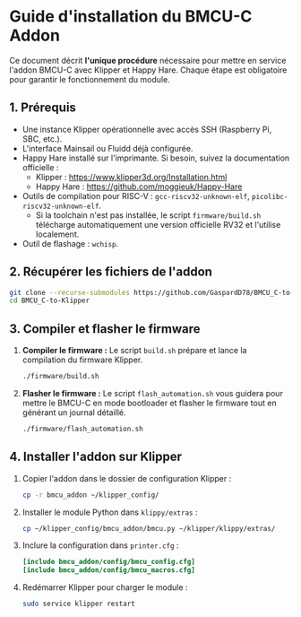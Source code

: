 # Guide d'installation du BMCU-C Addon

Ce document décrit **l'unique procédure** nécessaire pour mettre en service l'addon BMCU-C avec Klipper et Happy Hare. Chaque étape est obligatoire pour garantir le fonctionnement du module.

## 1. Prérequis

- Une instance Klipper opérationnelle avec accès SSH (Raspberry Pi, SBC, etc.).
- L'interface Mainsail ou Fluidd déjà configurée.
- Happy Hare installé sur l'imprimante. Si besoin, suivez la documentation officielle :
  - Klipper : <https://www.klipper3d.org/Installation.html>
  - Happy Hare : <https://github.com/moggieuk/Happy-Hare>
- Outils de compilation pour RISC-V : `gcc-riscv32-unknown-elf`, `picolibc-riscv32-unknown-elf`.
  - Si la toolchain n'est pas installée, le script `firmware/build.sh` télécharge automatiquement une version officielle RV32 et l'utilise localement.
- Outil de flashage : `wchisp`.

## 2. Récupérer les fichiers de l'addon

```bash
git clone --recurse-submodules https://github.com/GaspardD78/BMCU_C-to-Klipper.git
cd BMCU_C-to-Klipper
```

## 3. Compiler et flasher le firmware

1. **Compiler le firmware :**
   Le script `build.sh` prépare et lance la compilation du firmware Klipper.
   ```bash
   ./firmware/build.sh
   ```

2. **Flasher le firmware :**
   Le script `flash_automation.sh` vous guidera pour mettre le BMCU-C en mode bootloader et flasher le firmware tout en générant un journal détaillé.
   ```bash
   ./firmware/flash_automation.sh
   ```

## 4. Installer l'addon sur Klipper

1. Copier l'addon dans le dossier de configuration Klipper :

   ```bash
   cp -r bmcu_addon ~/klipper_config/
   ```

2. Installer le module Python dans `klippy/extras` :

   ```bash
   cp ~/klipper_config/bmcu_addon/bmcu.py ~/klipper/klippy/extras/
   ```

3. Inclure la configuration dans `printer.cfg` :

   ```ini
   [include bmcu_addon/config/bmcu_config.cfg]
   [include bmcu_addon/config/bmcu_macros.cfg]
   ```

4. Redémarrer Klipper pour charger le module :

   ```bash
   sudo service klipper restart
   ```
